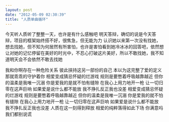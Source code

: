 ```yaml
---
layout: post
date: "2012-05-09 02:30:39"
title: "人质单曲循环"
---
```


今天听人质听了整整一天，也许是有什么感触吧
明天答辩，确切的说是今天答辩，项目的框架始终搭不好，很焦急，但无能为力
认识她以来第一次没有找她，想去找她，但不知为何居然有所害怕，也许是害怕看到她冷冰冰的回答吧，依然想让对她的记忆停留在美好的时光中，不忍心打破这片美好，所以不敢找她，我不知道明天会不会依然不敢去找她

我和你啊存在一种危险关系
彼此挟持这另一部份的自己
本以为这完整了爱的定义
那就乖乖的守护着你
相爱变成猜忌怀疑的烂游戏
规则是要憋着呼吸越靠越近
但你的温柔是我唯一沉溺
你是爱我的是就不怕有缝隙
在我心上用力地开一枪
让一切归零在这声巨响
如果爱是说什么都不能放
我不挣扎反正我也没差
相爱变成猜忌怀疑的烂游戏
规则是要憋着呼吸越靠越近
但你的温柔是我唯一沉溺
你是爱我的就不怕有缝隙
在我心上用力地开一枪
让一切归零在这声巨响
如果爱是说什么都不能放
我不挣扎反正我也没差
人质在这一刻得到释放
相爱的纯粹落得如此下场
你满意吗
我们都别说谎
